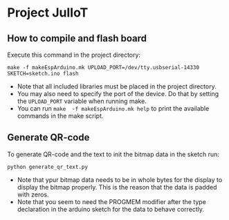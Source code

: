 # Project JulIoT

## How to compile and flash board
Execute this command in the project directory:
```
make -f makeEspArduino.mk UPLOAD_PORT=/dev/tty.usbserial-14330 SKETCH=sketch.ino flash
```
* Note that all included libraries must be placed in the project directory.
* You may also need to specify the port of the device. Do that by setting the `UPLOAD_PORT` variable when running make.
* You can run `make  -f makeEspArduino.mk help` to print the available commands in the make script.

## Generate QR-code
To generate QR-code and the text to init the bitmap data in the sketch run:
```
python generate_qr_text.py
```
* Note that ypur bitmap data needs to be in whole bytes for the display to display the bitmap properly. This is the reason that the data is padded with zeros.
* Note that you seem to need the PROGMEM modifier after the type declaration in the arduino sketch for the data to behave correctly.
